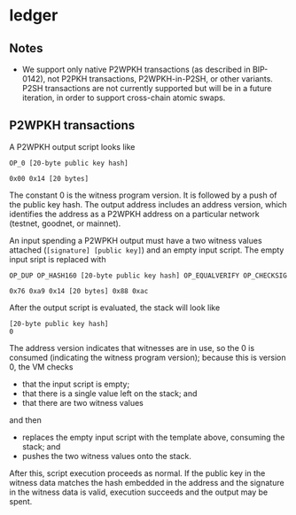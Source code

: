 # ledger

## Notes

- We support only native P2WPKH transactions (as described in BIP-0142), not P2PKH transactions, P2WPKH-in-P2SH, or
  other variants.  P2SH transactions are not currently supported but will be in a future iteration, in order to support
  cross-chain atomic swaps.

## P2WPKH transactions

A P2WPKH output script looks like

    OP_0 [20-byte public key hash]

    0x00 0x14 [20 bytes]

The constant 0 is the witness program version.  It is followed by a push of the public key hash.  The output address
includes an address version, which identifies the address as a P2WPKH address on a particular network (testnet, goodnet,
or mainnet).

An input spending a P2WPKH output must have a two witness values attached (`[signature] [public key]`) and an
empty input script.  The empty input sript is replaced with

    OP_DUP OP_HASH160 [20-byte public key hash] OP_EQUALVERIFY OP_CHECKSIG

    0x76 0xa9 0x14 [20 bytes] 0x88 0xac

After the output script is evaluated, the stack will look like

    [20-byte public key hash]
    0

The address version indicates that witnesses are in use, so the 0 is consumed (indicating the witness program version);
because this is version 0, the VM checks

- that the input script is empty;
- that there is a single value left on the stack; and
- that there are two witness values

and then

- replaces the empty input script with the template above, consuming the stack; and
- pushes the two witness values onto the stack.

After this, script execution proceeds as normal.  If the public key in the witness data matches the hash embedded in the
address and the signature in the witness data is valid, execution succeeds and the output may be spent.
